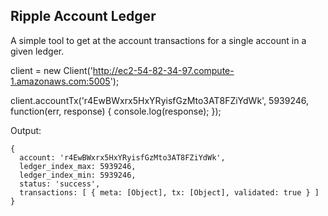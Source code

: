 ## Ripple Account Ledger

A simple tool to get at the account transactions for a single account in a given ledger.

   client = new Client('http://ec2-54-82-34-97.compute-1.amazonaws.com:5005');

   client.accountTx('r4EwBWxrx5HxYRyisfGzMto3AT8FZiYdWk', 5939246, function(err, response) {
     console.log(response); 
   });

Output:

    { 
      account: 'r4EwBWxrx5HxYRyisfGzMto3AT8FZiYdWk',
      ledger_index_max: 5939246,
      ledger_index_min: 5939246,
      status: 'success',
      transactions: [ { meta: [Object], tx: [Object], validated: true } ] 
    }


